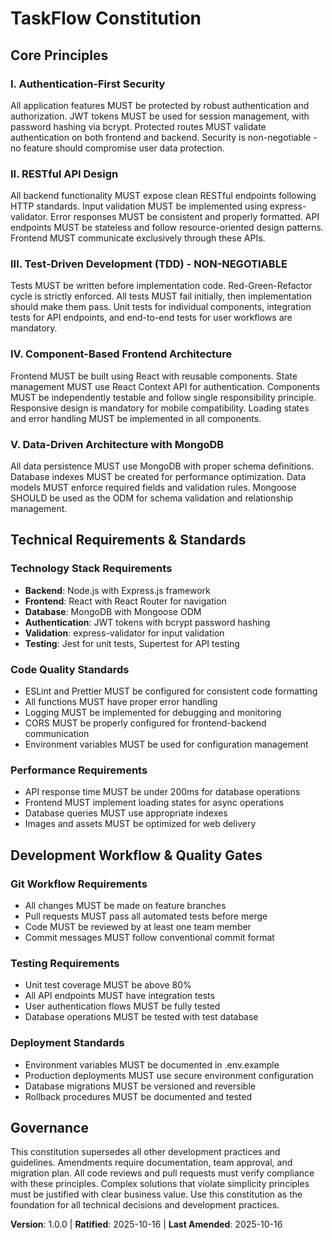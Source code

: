 <!--
Sync Impact Report:
- Version change: 0.0.0 → 1.0.0 (initial constitution)
- Modified principles: None (new constitution)
- Added sections: All sections are new
- Removed sections: None
- Templates requiring updates: ✅ All templates checked and aligned
- Follow-up TODOs: None
-->

# TaskFlow Constitution

## Core Principles

### I. Authentication-First Security
All application features MUST be protected by robust authentication and authorization. JWT tokens MUST be used for session management, with password hashing via bcrypt. Protected routes MUST validate authentication on both frontend and backend. Security is non-negotiable - no feature should compromise user data protection.

### II. RESTful API Design
All backend functionality MUST expose clean RESTful endpoints following HTTP standards. Input validation MUST be implemented using express-validator. Error responses MUST be consistent and properly formatted. API endpoints MUST be stateless and follow resource-oriented design patterns. Frontend MUST communicate exclusively through these APIs.

### III. Test-Driven Development (TDD) - NON-NEGOTIABLE
Tests MUST be written before implementation code. Red-Green-Refactor cycle is strictly enforced. All tests MUST fail initially, then implementation should make them pass. Unit tests for individual components, integration tests for API endpoints, and end-to-end tests for user workflows are mandatory.

### IV. Component-Based Frontend Architecture
Frontend MUST be built using React with reusable components. State management MUST use React Context API for authentication. Components MUST be independently testable and follow single responsibility principle. Responsive design is mandatory for mobile compatibility. Loading states and error handling MUST be implemented in all components.

### V. Data-Driven Architecture with MongoDB
All data persistence MUST use MongoDB with proper schema definitions. Database indexes MUST be created for performance optimization. Data models MUST enforce required fields and validation rules. Mongoose SHOULD be used as the ODM for schema validation and relationship management.

## Technical Requirements & Standards

### Technology Stack Requirements
- **Backend**: Node.js with Express.js framework
- **Frontend**: React with React Router for navigation
- **Database**: MongoDB with Mongoose ODM
- **Authentication**: JWT tokens with bcrypt password hashing
- **Validation**: express-validator for input validation
- **Testing**: Jest for unit tests, Supertest for API testing

### Code Quality Standards
- ESLint and Prettier MUST be configured for consistent code formatting
- All functions MUST have proper error handling
- Logging MUST be implemented for debugging and monitoring
- CORS MUST be properly configured for frontend-backend communication
- Environment variables MUST be used for configuration management

### Performance Requirements
- API response time MUST be under 200ms for database operations
- Frontend MUST implement loading states for async operations
- Database queries MUST use appropriate indexes
- Images and assets MUST be optimized for web delivery

## Development Workflow & Quality Gates

### Git Workflow Requirements
- All changes MUST be made on feature branches
- Pull requests MUST pass all automated tests before merge
- Code MUST be reviewed by at least one team member
- Commit messages MUST follow conventional commit format

### Testing Requirements
- Unit test coverage MUST be above 80%
- All API endpoints MUST have integration tests
- User authentication flows MUST be fully tested
- Database operations MUST be tested with test database

### Deployment Standards
- Environment variables MUST be documented in .env.example
- Production deployments MUST use secure environment configuration
- Database migrations MUST be versioned and reversible
- Rollback procedures MUST be documented and tested

## Governance

This constitution supersedes all other development practices and guidelines. Amendments require documentation, team approval, and migration plan. All code reviews and pull requests must verify compliance with these principles. Complex solutions that violate simplicity principles must be justified with clear business value. Use this constitution as the foundation for all technical decisions and development practices.

**Version**: 1.0.0 | **Ratified**: 2025-10-16 | **Last Amended**: 2025-10-16